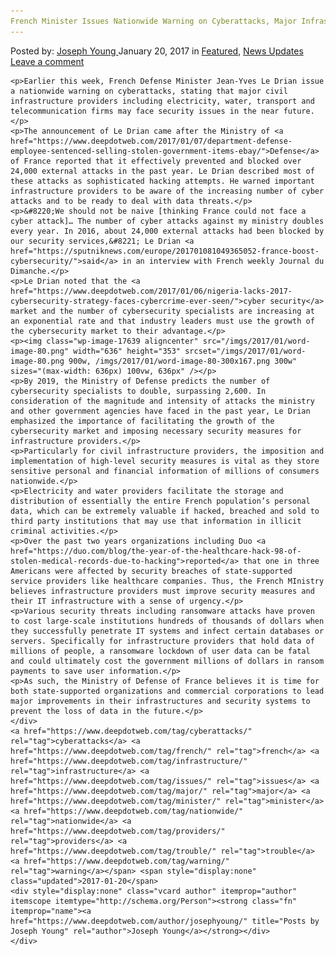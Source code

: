 ```yaml
---
French Minister Issues Nationwide Warning on Cyberattacks, Major Infrastructure Providers in Trouble
---
```

<article class="post-listing post-17624 post type-post status-publish format-standard has-post-thumbnail hentry  tag-cyberattacks tag-french tag-infrastructure s tag-major tag-minister tag-nationwide tag-providers tag-trouble 
    <div class="post-inner">
        <span>Posted by: <a href="https://www.deepdotweb.com/author/josephyoung/" title="">Joseph Young </a></span>
    <span>January 20, 2017</span>
    <span>in <a href="https://www.deepdotweb.com/category/deepdot-news/" rel="category tag">Featured</a>, <a href="https://www.deepdotweb.com/category/news-updates/" rel="category tag">News Updates</a></span>
    <span><a href="https://www.deepdotweb.com/2017/01/20/french-minister-issues-nationwide-warning-cyberattacks-major-infrastructure-providers-trouble/#respond">Leave a comment</a></span>
    </p>
    <div class="clear"></div>
    
    <p>Earlier this week, French Defense Minister Jean-Yves Le Drian issue a nationwide warning on cyberattacks, stating that major civil infrastructure providers including electricity, water, transport and telecommunication firms may face security issues in the near future.</p>
    <p>The announcement of Le Drian came after the Ministry of <a href="https://www.deepdotweb.com/2017/01/07/department-defense-employee-sentenced-selling-stolen-government-items-ebay/">Defense</a> of France reported that it effectively prevented and blocked over 24,000 external attacks in the past year. Le Drian described most of these attacks as sophisticated hacking attempts. He warned important infrastructure providers to be aware of the increasing number of cyber attacks and to be ready to deal with data threats.</p>
    <p>&#8220;We should not be naive [thinking France could not face a cyber attack]… The number of cyber attacks against my ministry doubles every year. In 2016, about 24,000 external attacks had been blocked by our security services,&#8221; Le Drian <a href="https://sputniknews.com/europe/201701081049365052-france-boost-cybersecurity/">said</a> in an interview with French weekly Journal du Dimanche.</p>
    <p>Le Drian noted that the <a href="https://www.deepdotweb.com/2017/01/06/nigeria-lacks-2017-cybersecurity-strategy-faces-cybercrime-ever-seen/">cyber security</a> market and the number of cybersecurity specialists are increasing at an exponential rate and that industry leaders must use the growth of the cybersecurity market to their advantage.</p>
    <p><img class="wp-image-17639 aligncenter" src="/imgs/2017/01/word-image-80.png" width="636" height="353" srcset="/imgs/2017/01/word-image-80.png 900w, /imgs/2017/01/word-image-80-300x167.png 300w" sizes="(max-width: 636px) 100vw, 636px" /></p>
    <p>By 2019, the Ministry of Defense predicts the number of cybersecurity specialists to double, surpassing 2,600. In consideration of the magnitude and intensity of attacks the ministry and other government agencies have faced in the past year, Le Drian emphasized the importance of facilitating the growth of the cybersecurity market and imposing necessary security measures for infrastructure providers.</p>
    <p>Particularly for civil infrastructure providers, the imposition and implementation of high-level security measures is vital as they store sensitive personal and financial information of millions of consumers nationwide.</p>
    <p>Electricity and water providers facilitate the storage and distribution of essentially the entire French population’s personal data, which can be extremely valuable if hacked, breached and sold to third party institutions that may use that information in illicit criminal activities.</p>
    <p>Over the past two years organizations including Duo <a href="https://duo.com/blog/the-year-of-the-healthcare-hack-98-of-stolen-medical-records-due-to-hacking">reported</a> that one in three Americans were affected by security breaches of state-supported service providers like healthcare companies. Thus, the French MInistry believes infrastructure providers must improve security measures and their IT infrastructure with a sense of urgency.</p>
    <p>Various security threats including ransomware attacks have proven to cost large-scale institutions hundreds of thousands of dollars when they successfully penetrate IT systems and infect certain databases or servers. Specifically for infrastructure providers that hold data of millions of people, a ransomware lockdown of user data can be fatal and could ultimately cost the government millions of dollars in ransom payments to save user information.</p>
    <p>As such, the Ministry of Defense of France believes it is time for both state-supported organizations and commercial corporations to lead major improvements in their infrastructures and security systems to prevent the loss of data in the future.</p>
    </div>
    <a href="https://www.deepdotweb.com/tag/cyberattacks/" rel="tag">cyberattacks</a> <a href="https://www.deepdotweb.com/tag/french/" rel="tag">french</a> <a href="https://www.deepdotweb.com/tag/infrastructure/" rel="tag">infrastructure</a> <a href="https://www.deepdotweb.com/tag/issues/" rel="tag">issues</a> <a href="https://www.deepdotweb.com/tag/major/" rel="tag">major</a> <a href="https://www.deepdotweb.com/tag/minister/" rel="tag">minister</a> <a href="https://www.deepdotweb.com/tag/nationwide/" rel="tag">nationwide</a> <a href="https://www.deepdotweb.com/tag/providers/" rel="tag">providers</a> <a href="https://www.deepdotweb.com/tag/trouble/" rel="tag">trouble</a> <a href="https://www.deepdotweb.com/tag/warning/" rel="tag">warning</a></span> <span style="display:none" class="updated">2017-01-20</span>
    <div style="display:none" class="vcard author" itemprop="author" itemscope itemtype="http://schema.org/Person"><strong class="fn" itemprop="name"><a href="https://www.deepdotweb.com/author/josephyoung/" title="Posts by Joseph Young" rel="author">Joseph Young</a></strong></div>
    </div>
</article>

